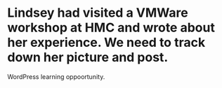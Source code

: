 # Lindsey had visited a VMWare workshop at HMC and wrote about her experience. We need to track down her picture and post.

WordPress learning oppoortunity.
